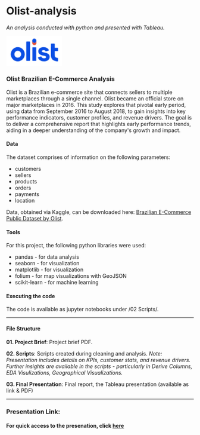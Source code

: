 # Olist-analysis
*An analysis conducted with python and presented with Tableau.*

<img src="./Olist_logo.png" alt="Olist logo" width="150"/>

### Olist Brazilian E-Commerce Analysis

Olist is a Brazilian e-commerce site that connects sellers to multiple marketplaces through a single channel. Olist became an official store on major marketplaces in 2016. This study explores that pivotal early period, using data from September 2016 to August 2018, to gain insights into key performance indicators, customer profiles, and revenue drivers. The goal is to deliver a comprehensive report that highlights early performance trends, aiding in a deeper understanding of the company's growth and impact.

#### Data
The dataset comprises of information on the following parameters:
- customers
- sellers
- products
- orders
- payments
- location
  
Data, obtained via Kaggle, can be downloaded here: [Brazilian E-Commerce Public Dataset by Olist](https://www.kaggle.com/datasets/olistbr/brazilian-ecommerce?select=olist_order_items_dataset.csv).

#### Tools
For this project, the following python libraries were used:
- pandas - for data analysis
- seaborn - for visualization
- matplotlib - for visualization
- folium - for map visualizations with GeoJSON
- scikit-learn - for machine learning

#### Executing the code
The code is available as jupyter notebooks under /02 Scripts/.

 ---

#### File Structure

**01. Project Brief**: Project brief PDF. 

**02. Scripts**: Scripts created during cleaning and analysis. 
*Note: Presentation includes details on KPIs, customer stats, and revenue drivers. Further insights are available in the scripts - particularly in Derive Columns, EDA Visulizations, Geographical Visualizations.* 
    
**03. Final Presentation**: Final report, the Tableau presentation (available as link & PDF)

---

### Presentation Link: 
#### For quick access to the presenation, click [here](https://public.tableau.com/app/profile/sarah.bannon/viz/OlistProject_17416222663780/OlistAnalysis?publish=yes)
